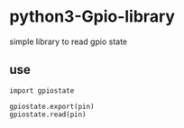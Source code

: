 # python3-Gpio-library
simple library to read gpio state
 ## use

    import gpiostate
    
    gpiostate.export(pin)
    gpiostate.read(pin)
